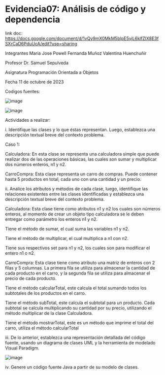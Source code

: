 # Evidencia07: Análisis de código y dependencia
link doc: https://docs.google.com/document/d/1vQy9mX0MkM5blpE5vjL6klfZlX8E3fSXrCaD6PduUcA/edit?usp=sharing

Integrantes 
Maria Jose Powell
Fernanda Muñoz
Valentina Huenchuñir

Profesor
Dr. Samuel Sepulveda

Asignatura
Programación Orientada a Objetos

Fecha
11 de octubre de 2023

Codigos fuentes:

![image](https://github.com/Valehvvv/Evidencia07/assets/142464144/ec65bf3b-d083-48f2-a74f-4857bebeb983)


![image](https://github.com/Valehvvv/Evidencia07/assets/142464144/7393ef15-5003-47f8-bc12-f4c1c7c1f544)


Actividades a realizar:

i. Identifique las clases y lo que éstas representan. Luego, establezca una descripción textual breve del contexto problema.

Caso 1:

Calculadora: En esta clase se representa una calculadora simple que puede realizar dos de las operaciones básicas, las cuales son sumar y multiplicar dos números enteros, n1 y n2.

CarroCompra: Esta clase representa un carro de compras. Puede contener hasta 5 productos en total, cada uno con una cantidad y un precio.



ii. Analice los atributos y métodos de cada clase, luego, identifique las relaciones existentes entre las clases identificadas y establezca una descripción textual breve del contexto problema.

Calculadora: Esta clase tiene como atributos n1 y n2 los cuales son números enteros, al momento de crear un objeto tipo calculadora se le deben entregar como parámetro los enteros n1 y n2.

Tiene el método de sumar, el cual suma las variables n1 y n2.

Tiene el método de multiplicar, el cual multiplica a n1 con n2.

Tiene sus respectivos set para n1 y n2, los cuales son para modificar el entero n1 o n2.

CarroCompra: Esta clase tiene como atributo una matriz de enteros con 2 filas y 5 columnas. La primera fila se utiliza para almacenar la cantidad de cada producto en el carro, y la segunda fila se utiliza para almacenar el precio de cada producto. 

Tiene el método calcularTotal, este calcula el total sumando todos los subtotales de los productos en el carro. 

Tiene el método subTotal, este calcula el subtotal para un producto. Cada subtotal se calcula multiplicando su cantidad por su precio, utilizando el método multiplicar de la clase Calculadora.

Tiene el método mostrarTotal, este es un método que imprime el total del carro, utiliza el método calcularTotal


iii. De lo anterior, establezca una representación detallada del código fuente, usando un diagrama de clases UML y la herramienta de modelado Visual Paradigm.


![image](https://github.com/Valehvvv/Evidencia07/assets/142464144/0185fc5f-c7ab-49d3-8937-64bdbedc755d)



iv. Genere un código fuente Java a partir de su modelo de clases.






